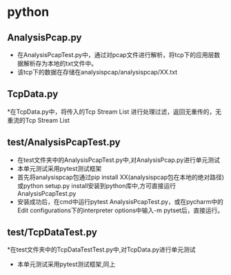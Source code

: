 # python #
## AnalysisPcap.py
* 在AnalysisPcapTest.py中，通过对pcap文件进行解析，将tcp下的应用层数据解析存为本地的txt文件中。
* 该tcp下的数据在存储在analysispcap/analysispcap/XX.txt

## TcpData.py
*在TcpData.py中，将传入的Tcp Stream List 进行处理过滤，返回无重传的，无重流的Tcp Stream List

## test/AnalysisPcapTest.py
* 在test文件夹中的AnalysisPcapTest.py中,对AnalysisPcap.py进行单元测试
* 本单元测试采用pytest测试框架
* 首先将analysispcap包通过pip install XX(analysispcap包在本地的绝对路径)或python setup.py install安装到python库中,方可直接运行AnalysisPcapTest.py
* 安装成功后，在cmd中运行pytest AnalysisPcapTest.py，或在pycharm中的Edit configurations下的interpreter options中输入-m pytset后，直接运行。

## test/TcpDataTest.py
*在test文件夹中的TcpDataTestTest.py中,对TcpData.py进行单元测试
* 本单元测试采用pytest测试框架,同上
